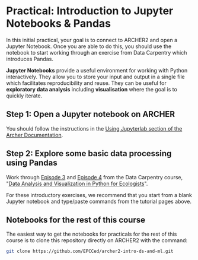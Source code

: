 # Practical: Introduction to Jupyter Notebooks & Pandas

In this initial practical, your goal is to connect to ARCHER2 and open a Jupyter Notebook. Once you are able to do this, you should use the notebook to start working through an exercise from Data Carpentry which introduces Pandas.

**Jupyter Notebooks** provide a useful environment for working with Python interactively. They allow you to store your input and output in a single file which facilitates reproducibility and reuse. They can be useful for **exploratory data analysis** including **visualisation** where the goal is to quickly iterate. 

## Step 1: Open a Jupyter notebook on ARCHER

You should follow the instructions in the [Using Jupyterlab section of the Archer Documentation](https://docs.archer2.ac.uk/user-guide/python/#using-jupyterlab-on-archer2). 

## Step 2: Explore some basic data processing using Pandas

Work through [Episode 3](https://datacarpentry.org/python-ecology-lesson/02-starting-with-data.html) and [Episode 4](https://datacarpentry.org/python-ecology-lesson/03-index-slice-subset.html) from the Data Carpentry course, "[Data Analysis and Visualization in Python for Ecologists](https://datacarpentry.org/python-ecology-lesson/)".

For these introductory exercises, we recommend that you start from a blank Jupyter notebook and type/paste commands from the tutorial pages above.

## Notebooks for the rest of this course

The easiest way to get the notebooks for practicals for the rest of this course is to clone this repository directly on ARCHER2 with the command:

```bash
git clone https://github.com/EPCCed/archer2-intro-ds-and-ml.git
```
